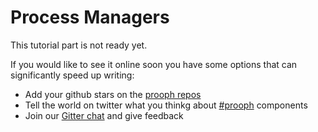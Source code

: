 # Process Managers

This tutorial part is not ready yet.

If you would like to see it online soon you have some options that can significantly speed up writing: 

- Add your github stars on the [prooph repos](https://github.com/prooph)
- Tell the world on twitter what you thinkg about [#prooph](https://twitter.com/hashtag/prooph?src=hash) components
- Join our [Gitter chat](https://gitter.im/prooph/improoph) and give feedback